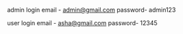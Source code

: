 admin login
email - admin@gmail.com
password- admin123

user login 
email - asha@gmail.com
password- 12345
